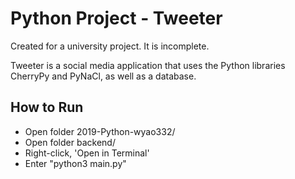 # Python Project - Tweeter

Created for a university project. It is incomplete.

Tweeter is a social media application that uses the Python libraries CherryPy and PyNaCl, as well as a database.

## How to Run
* Open folder 2019-Python-wyao332/
* Open folder backend/
* Right-click, 'Open in Terminal'
* Enter "python3 main.py"
